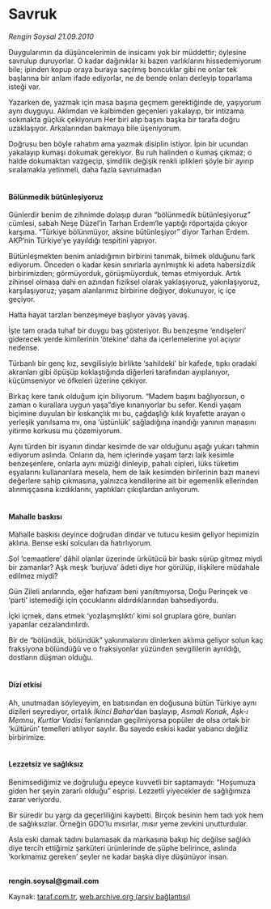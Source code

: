 # Savruk

*Rengin Soysal 21.09.2010*

<div class="yazi"><p>Duygularımın da düşüncelerimin de insicamı yok bir müddettir; öylesine savrulup duruyorlar. O kadar dağınıklar ki bazen varlıklarını hissedemiyorum bile; ipinden kopup oraya buraya saçılmış boncuklar gibi ne onlar tek başlarına bir anlam ifade ediyorlar, ne de bende onları derleyip toparlama isteği var.</p>
<p>Yazarken de, yazmak için masa başına geçmem gerektiğinde de, yaşıyorum aynı duyguyu. Aklımdan ve kalbimden geçenleri yakalayıp, bir intizama sokmakta güçlük çekiyorum Her biri alıp başını başka bir tarafa doğru uzaklaşıyor. Arkalarından bakmaya bile üşeniyorum. </p>
<p>Doğrusu ben böyle rahatım ama yazmak disiplin istiyor. İpin bir ucundan yakalayıp kumaşı dokumak gerekiyor. Bu ruh halinden o kumaş çıkmaz; o halde dokumaktan vazgeçip, şimdilik değişik renkli iplikleri şöyle bir ayırıp sıralamakla yetinmeli, daha fazla savrulmadan </p>
<h4><br/>Bölünmedik bütünleşiyoruz</h4>
<p>Günlerdir benim de zihnimde dolaşıp duran “bölünmedik bütünleşiyoruz” cümlesi, sabah Neşe Düzel’in Tarhan Erdem’le yaptığı röportajda çıkıyor karşıma. “Türkiye bölünmüyor, aksine bütünleşiyor” diyor Tarhan Erdem. AKP’nin Türkiye’ye yayıldığı tespitini yapıyor.</p>
<p>Bütünleşmekten benim anladığımın birbirini tanımak, bilmek olduğunu fark ediyorum. Önceden o kadar kesin sınırlarla ayrılmıştık ki adeta habersizdik birbirimizden; görmüyorduk, görüşmüyorduk, temas etmiyorduk. Artık zihinsel olmasa dahi en azından fiziksel olarak yaklaşıyoruz, yakınlaşıyoruz, karşılaşıyoruz; yaşam alanlarımız birbirine değiyor, dokunuyor, iç içe geçiyor.</p>
<p>Hatta hayat tarzları benzeşmeye başlıyor yavaş yavaş.</p>
<p>İşte tam orada tuhaf bir duygu baş gösteriyor. Bu benzeşme ‘endişeleri’ giderecek yerde kimilerinin ‘ötekine’ daha da içerlemelerine yol açıyor nedense.</p>
<p>Türbanlı bir genç kız, sevgilisiyle birlikte ‘sahildeki’ bir kafede, tıpkı oradaki akranları gibi öpüşüp koklaştığında diğerleri tarafından ayıplanıyor, küçümseniyor ve öfkeleri üzerine çekiyor.</p>
<p>Birkaç kere tanık olduğum için biliyorum. “Madem başını bağlıyorsun, o zaman o kurallara uygun yaşa”diye kınanıyorlar bu sefer. Kendi yaşam biçimine duyulan bir kıskançlık mı bu, çağdaşlığı kılık kıyafette arayan o yerleşik yanılsama mı, ona ‘üstünlük’ sağladığına inandığı yanının manasını yitirme korkusu mu çözemiyorum.</p>
<p>Aynı türden bir isyanın dindar kesimde de var olduğunu aşağı yukarı tahmin ediyorum aslında. Onların da, hem içlerinde yaşam tarzı laik kesimle benzeşenlere, onlarla aynı müziği dinleyip, pahalı cipleri, lüks tüketim eşyalarını kullananlara mesela, hem de laik kesimden birilerinin bazı manevi değerlere sahip çıkmasına, yalnızca kendilerine ait bir egemenlik ellerinden alınmışçasına kızdıklarını, yaptıkları çıkışlardan anlıyorum.</p>
<h4><br/>Mahalle baskısı</h4>
<p>Mahalle baskısı deyince doğrudan dindar ve tutucu kesim geliyor hepimizin aklına. Bense eski solcuları da hatırlıyorum.</p>
<p>Sol ‘cemaatlere’ dâhil olanlar üzerinde ürkütücü bir baskı sürüp gitmez miydi bir zamanlar? Aşk meşk ‘burjuva’ âdeti diye hor görülüp, ilişkilere müdahale edilmez miydi?</p>
<p>Gün Zileli anılarında, eğer hafızam beni yanıltmıyorsa, Doğu Perinçek ve ‘parti’ istemediği için çocuklarını aldırdıklarından bahsediyordu.</p>
<p>İçki içmek, dans etmek ‘yozlaşmışlıktı’ kimi sol gruplara göre, bunları yapanlar cezalandırılırdı.</p>
<p>Bir de “bölündük, bölündük” yakınmalarını dinlerken aklıma geliyor solun kaç fraksiyona bölündüğü ve o fraksiyonlar yüzünden sevgililerin ayrıldığı, dostların düşman olduğu.</p>
<h4><br/>Dizi etkisi</h4>
<p>Ah, unutmadan söyleyeyim, en batısından en doğusuna bütün Türkiye aynı dizileri seyrediyor, ortalık <i>İkinci Bahar</i>’dan başlayıp, <i>Asmalı Konak</i>, <i>Aşk-ı Memnu</i>, <i>Kurtlar Vadisi</i> fanlarından geçilmiyorsa popüler de olsa ortak bir ‘kültürün’ temelleri atılıyor sayılır. Bu sayede eskisi kadar yabancı değiliz birbirimize.</p>
<h4><br/>Lezzetsiz ve sağlıksız</h4>
<p>Benimsediğimiz ve doğruluğu epeyce kuvvetli bir saptamaydı: “Hoşumuza giden her şeyin zararlı olduğu” esprisi. Lezzetli yiyecekler de sağlığımıza zarar veriyordu.</p>
<p>Bir süredir bu yargı da geçerliliğini kaybetti. Birçok besinin hem tadı yok hem de sağlıksızlar. Örneğin GDO’lu mısırlar, mısır yeme zevkini unutturdular. </p>
<p>Asla eski damak tadını bulamasak da markasına bakıp hiç değilse sağlıklı diye tercih ettiğimiz şarküteri ürünlerinde de şüphe belirince, aslında ‘korkmamız gereken’ şeyler ne kadar başka diye düşünüyor insan.</p><b><br/>rengin.soysal@gmail.com</b></div>

Kaynak: [taraf.com.tr](http://www.taraf.com.tr:80/rengin-soysal/makale-savruk.htm), [web.archive.org (arşiv bağlantısı)](http://web.archive.org/web/20100922184534/http://www.taraf.com.tr:80/rengin-soysal/makale-savruk.htm)
